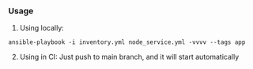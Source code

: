 
### Usage

1. Using locally:
```
ansible-playbook -i inventory.yml node_service.yml -vvvv --tags app
```

2. Using in CI:
Just push to main branch, and it will start automatically
